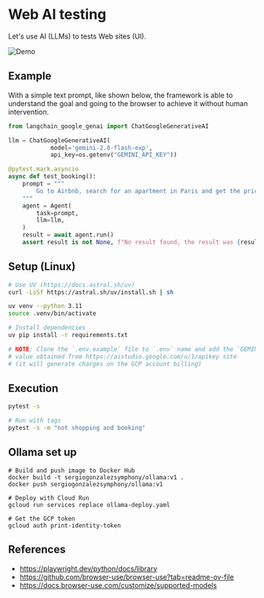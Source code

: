 # Web AI testing
Let's use AI (LLMs) to tests Web sites (UI).

![Demo](/auto-demo.gif)

## Example
With a simple text prompt, like shown below, the framework is able to understand the goal and going to the browser to achieve it without human intervention.

```py
from langchain_google_genai import ChatGoogleGenerativeAI

llm = ChatGoogleGenerativeAI(
            model='gemini-2.0-flash-exp',
            api_key=os.getenv("GEMINI_API_KEY"))

@pytest.mark.asyncio
async def test_booking():
    prompt = """
        Go to Airbnb, search for an apartment in Paris and get the price of the first one
    """
    agent = Agent(
        task=prompt,
        llm=llm,
    )
    result = await agent.run()
    assert result is not None, f"No result found, the result was {result}"
```

## Setup (Linux)
```sh
# Use UV (https://docs.astral.sh/uv)
curl -LsSf https://astral.sh/uv/install.sh | sh

uv venv --python 3.11
source .venv/bin/activate

# Install dependencies
uv pip install -r requirements.txt

# NOTE: Clone the `.env.example` file to `.env` name and add the `GEMINI_API_KEY` 
# value obtained from https://aistudio.google.com/u/1/apikey site 
# (it will generate charges on the GCP account billing)
```

## Execution
```sh
pytest -s

# Run with tags
pytest -s -m "not shopping and booking"
```

## Ollama set up
```
# Build and push image to Docker Hub
docker build -t sergiogonzalezsymphony/ollama:v1 .
docker push sergiogonzalezsymphony/ollama:v1

# Deploy with Cloud Run
gcloud run services replace ollama-deploy.yaml

# Get the GCP token
gcloud auth print-identity-token
```

## References
- https://playwright.dev/python/docs/library
- https://github.com/browser-use/browser-use?tab=readme-ov-file
- https://docs.browser-use.com/customize/supported-models

